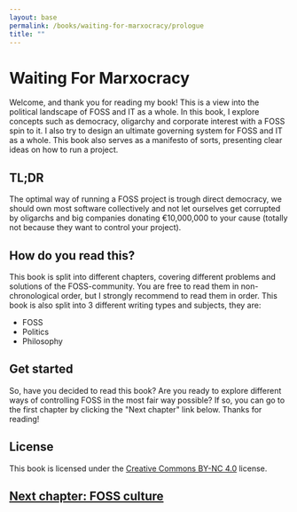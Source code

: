 ```yaml
---
layout: base
permalink: /books/waiting-for-marxocracy/prologue
title: ""
---
```


# Waiting For Marxocracy
Welcome, and thank you for reading my book! This is a view into the political
landscape of FOSS and IT as a whole. In this book, I explore concepts such as
democracy, oligarchy and corporate interest with a FOSS spin to it. I also try
to design an ultimate governing system for FOSS and IT as a whole. This book
also serves as a manifesto of sorts, presenting clear ideas on how to run a
project.

## TL;DR
The optimal way of running a FOSS project is trough direct democracy, we should
own most software collectively and not let ourselves get corrupted by oligarchs and
big companies donating €10,000,000 to your cause (totally not because they want
to control your project).

## How do you read this?
This book is split into different chapters, covering different problems and
solutions of the FOSS-community. You are free to read them in non-chronological
order, but I strongly recommend to read them in order. This book is also split
into 3 different writing types and subjects, they are:
- FOSS
- Politics
- Philosophy

## Get started
So, have you decided to read this book? Are you ready to explore different
ways of controlling FOSS in the most fair way possible? If so, you can go to
the first chapter by clicking the "Next chapter" link below. Thanks for reading!

## License
This book is licensed under the [Creative Commons BY-NC 4.0](https://creativecommons.org/licenses/by-nc/4.0/)
license.

## [Next chapter: FOSS culture](/books/waiting-for-marxocracy/foss-culture)
